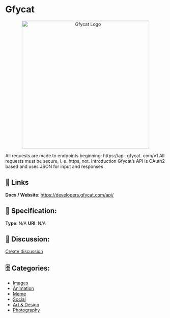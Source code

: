 # Gfycat
<p align="center">
    <img width="400" src="https://raw.githubusercontent.com/apis-list/apis-list/main/apis/gfycat/logo_256x256.png" alt="Gfycat Logo"/>
</p>

All requests are made to endpoints beginning: https://api. gfycat. com/v1 All requests must be secure, i. e. https, not. Introduction Gfycat’s API is OAuth2 based and uses JSON for input and responses

##  🔗 Links
**Docs / Website**: https://developers.gfycat.com/api/

## 🧬 Specification:
**Type**:  N/A 
**URI**:  N/A 

## 💬 Discussion:
[Create discussion](https://github.com/apis-list/apis-list/discussions/new)

## 🗄️ Categories:
- [Images](https://github.com/apis-list/apis-list#images)
- [Animation](https://github.com/apis-list/apis-list#animation)
- [Meme](https://github.com/apis-list/apis-list#meme)
- [Social](https://github.com/apis-list/apis-list#social)
- [Art & Design](https://github.com/apis-list/apis-list#art-and-design)
- [Photography](https://github.com/apis-list/apis-list#photography)



